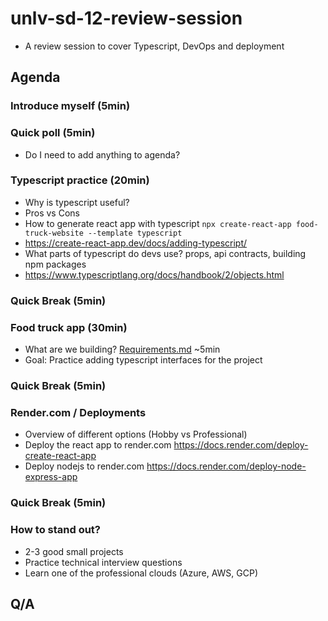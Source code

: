 # unlv-sd-12-review-session
- A review session to cover Typescript, DevOps and deployment

## Agenda
### Introduce myself (5min)
### Quick poll (5min)
- Do I need to add anything to agenda?
### Typescript practice (20min)
- Why is typescript useful?
- Pros vs Cons
- How to generate react app with typescript `npx create-react-app food-truck-website --template typescript`
- https://create-react-app.dev/docs/adding-typescript/
- What parts of typescript do devs use? props, api contracts, building npm packages
- https://www.typescriptlang.org/docs/handbook/2/objects.html
### Quick Break (5min)
### Food truck app (30min)
- What are we building? [Requirements.md](Requirements.md) ~5min
- Goal: Practice adding typescript interfaces for the project
### Quick Break (5min)
### Render.com / Deployments
- Overview of different options (Hobby vs Professional)
- Deploy the react app to render.com https://docs.render.com/deploy-create-react-app
- Deploy nodejs to render.com https://docs.render.com/deploy-node-express-app
### Quick Break (5min)
### How to stand out?
- 2-3 good small projects
- Practice technical interview questions
- Learn one of the professional clouds (Azure, AWS, GCP)
## Q/A